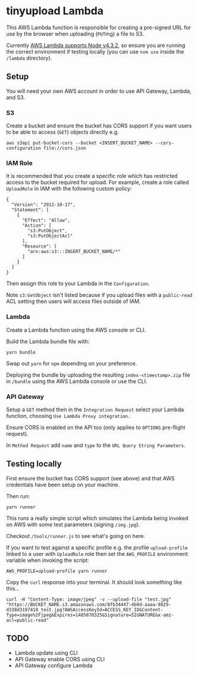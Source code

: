 # tinyupload Lambda

This AWS Lambda function is responsible for creating a pre-signed URL for use by the browser when uploading (`PUT`ing) a file to S3.

Currently [AWS Lambda supports Node v4.3.2](http://docs.aws.amazon.com/lambda/latest/dg/current-supported-versions.html), so ensure you are running the correct environment if testing locally (you can use `nvm use` inside the `/lambda` directory).

## Setup

You will need your own AWS account in order to use API Gateway, Lambda, and S3.

### S3

Create a bucket and ensure the bucket has CORS support if you want users to be able to access (`GET`) objects directly e.g.
```
aws s3api put-bucket-cors --bucket <INSERT_BUCKET_NAME> --cors-configuration file://cors.json
```

### IAM Role

It is recommended that you create a specific role which has restricted access to the bucket required for upload. For example, create a role called `UploadRole` in IAM with the following custom policy:

```
{
  "Version": "2012-10-17",
  "Statement": [
    {
      "Effect": "Allow",
      "Action": [
        "s3:PutObject",
        "s3:PutObjectAcl"
      ],
      "Resource": [
        "arn:aws:s3:::INSERT_BUCKET_NAME/*"
      ]
    }
  ]
}
```

Then assign this role to your Lambda in the `Configuration`.

Note `s3:GetObject` isn't listed because if you upload files with a `public-read` ACL setting then users will access files outside of IAM.

### Lambda

Create a Lambda function using the AWS console or CLI.

Build the Lambda bundle file with:

```
yarn bundle
```

Swap out `yarn` for `npm` depending on your preference.

Deploying the bundle by uploading the resulting `index-<timestamp>.zip` file in `/bundle` using the AWS Lambda console or use the CLI.

### API Gateway

Setup a `GET` method then in the `Integration Request` select your Lambda function, choosing `Use Lambda Proxy integration`.

Ensure CORS is enabled on the API too (only applies to `OPTIONS` pre-flight request).

In `Method Request` add `name` and `type` to the `URL Query String Parameters`.

## Testing locally

First ensure the bucket has CORS support (see above) and that AWS credentials have been setup on your machine.

Then run:

```
yarn runner
```

This runs a really simple script which simulates the Lambda being invoked on AWS with some test parameters (signing `/img.jpg`).

Checkout `/tools/runner.js` to see what's going on here.

If you want to test against a specific profile e.g. the profile `upload-profile` linked to a user with `UploadRole` role then set the `AWS_PROFILE` environment variable when invoking the script:

```
AWS_PROFILE=upload-profile yarn runner
```

Copy the `curl` response into your terminal. It should look something like this...

```
curl -H "Content-Type: image/jpeg" -v --upload-file "test.jpg" "https://BUCKET_NAME.s3.amazonaws.com/8fb34447-4b8d-aaaa-9829-d338d3197418_test.jpg?AWSAccessKeyId=ACCESS_KEY_ID&Content-Type=image%2Fjpeg&Expires=1485870325&Signature=SIGNATURE&x-amz-acl=public-read"
```

## TODO

* Lambda update using CLI
* API Gateway enable CORS using CLI
* API Gateway configure Lambda

